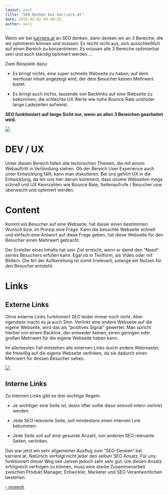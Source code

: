 ```yaml
---
layout: post
title: "SEO Denken bei karriere.at"
date: 2015-02-02 09:49:25
author: mori
---
```

Wenn wir bei <a href="http://www.karriere.at/">karriere.at</a> an SEO denken, dann denken wir an 3 Bereiche, die wir optimieren können und müssen. Es reicht nicht aus, sich ausschließlich auf einen Bereich zu konzentrieren. Es müssen alle 3 Bereiche optimierbar sein und auch ständig optimiert werden.<!--more-->...

Zwei Beispiele dazu:
* Es bringt nichts, eine super schnelle Webseite zu haben, auf dem wertloser Inhalt angezeigt wird, der dem Besucher keinen Mehrwert bietet.

* Es bringt auch nichts, tausende von Backlinks auf eine Webseite zu bekommen, die schlechte UX Werte wie hohe Bounce Rate und/oder lange Ladezeiten aufweist.

<strong>SEO funktioniert auf lange Sicht nur, wenn an allen 3 Bereichen gearbeitet wird.</strong>

![](//kcdn.at/dev-blog/images/seo-bei-karriereat/seo-saeulen.png)

# DEV / UX
Unter diesen Bereich fallen alle technischen Themen, die mit einem Webauftritt in Verbindung stehen. Ob der Bereich User Experience auch unter Entwicklung fällt, kann man diskutieren. Bei uns gehört UX in die Entwicklung, da wir uns hier darum kümmern, dass unsere Webseiten mega schnell und UX Kennzahlen wie Bounce Rate, Seitenaufrufe / Besucher usw. überwacht und optimiert werden.

# Content
Kommt ein Besucher auf eine Webseite, hat dieser einen bestimmten Wunsch bzw. im Prinzip eine Frage. Kann die besuchte Webseite schnell und einfach eine Antwort auf diese Frage geben, hat diese Webseite für den Besucher einen Mehrwert gebracht.

Der Ersteller eines Inhalts hat sein Ziel erreicht, wenn er damit den “Need” seines Besuchers erfüllen kann. Egal ob in Textform, als Video oder mit Bildern. Die Art der Aufbereitung ist somit irrelevant, solange ein Nutzen für den Besucher entsteht.

# Links
## Externe Links
Ohne externe Links funktioniert SEO leider immer noch nicht. Aber irgendwie macht es ja auch Sinn. Verlinkt eine andere Webseite auf die eigene Webseite, wird das als “positives Signal” gewertet. Man spricht hierbei von einem Backlink, der entweder keinen, einen geringen oder großen Mehrwert für die eigene Webseite haben kann.

Im allerbesten Fall entstehen alle externen Links durch andere Webmaster, die freiwillig auf die eigene Webseite verlinken, da sie dadurch einen Mehrwert für dessen Besucher sehen.

![](//kcdn.at/dev-blog/images/seo-bei-karriereat/wertvoller-link.png)

## Interne Links
Zu internen Links gibt es drei wichtige Regeln:
* Je wichtiger eine Seite ist, desto öfter sollte diese sinnvoll intern verlinkt werden.

* Jede SEO relevante Seite, soll mindestens einen internen Link bekommen.

* Jede Seite soll auf eine gesunde Anzahl, von anderen SEO relevante Seiten, verlinken.

Das war jetzt ein sehr allgemeiner Ausflug zum “SEO-Denken” bei karriere.at. Natürlich verfolgt nicht jeder den selben SEO Ansatz. Für uns funktioniert dieser Weg seit Jahren jedoch sehr sehr gut. Um diesen Ansatz erfolgreich verfolgen zu können, muss eine starke Zusammenarbeit zwischen Produkt Manager, Entwickler, Marketer und SEO Verantwortlichen bestehen.

<a href="https://www.twitter.com/moreyh" target="_blank">- moreyh</a>